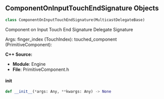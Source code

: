 ## ComponentOnInputTouchEndSignature Objects

```python
class ComponentOnInputTouchEndSignature(MulticastDelegateBase)
```

Component on Input Touch End Signature  Delegate Signature

Args:
    finger_index (TouchIndex): 
    touched_component (PrimitiveComponent):

**C++ Source:**

- **Module**: Engine
- **File**: PrimitiveComponent.h

<a id="unreal.ComponentOnInputTouchEndSignature.__init__"></a>

#### __init__

```python
def __init__(*args: Any, **kwargs: Any) -> None
```

<a id="unreal.ComponentOnReleasedSignature"></a>